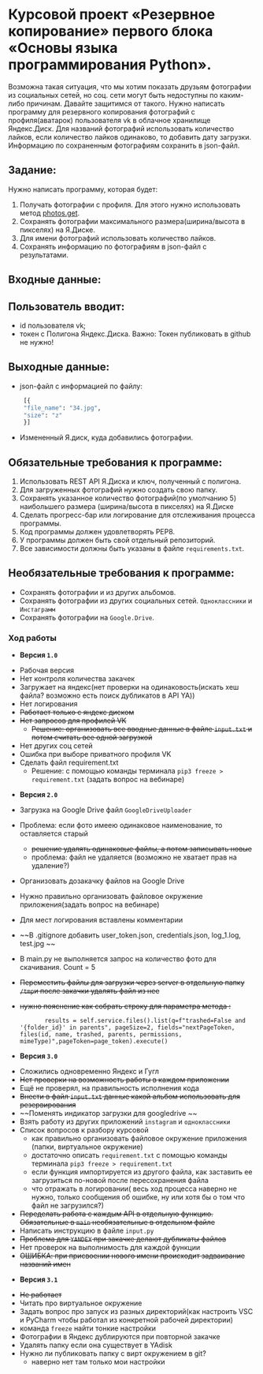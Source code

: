 # Курсовой проект «Резервное копирование» первого блока «Основы языка программирования Python».

Возможна такая ситуация, что мы хотим показать друзьям фотографии из социальных сетей, но соц. сети могут быть недоступны по каким-либо причинам. Давайте защитимся от такого.
Нужно написать программу для резервного копирования фотографий с профиля(аватарок) пользователя vk в облачное хранилище Яндекс.Диск.
Для названий фотографий использовать количество лайков, если количество лайков одинаково, то добавить дату загрузки.
Информацию по сохраненным фотографиям сохранить в json-файл.

## Задание:

Нужно написать программу, которая будет:

1. Получать фотографии с профиля. Для этого нужно использовать метод [photos.get](https://dev.vk.com/method/photos.get).
2. Cохранять фотографии максимального размера(ширина/высота в пикселях) на Я.Диске.
3. Для имени фотографий использовать количество лайков.
4. Сохранять информацию по фотографиям в json-файл с результатами.

## Входные данные:

## Пользователь вводит:

* id пользователя vk;
* токен с Полигона Яндекс.Диска. Важно: Токен публиковать в github не нужно!

## Выходные данные:

* json-файл с информацией по файлу:
   ``` python
    [{
    "file_name": "34.jpg",
    "size": "z"
    }]
    ```
* Измененный Я.диск, куда добавились фотографии. ​ ​


## Обязательные требования к программе:

1. Использовать REST API Я.Диска и ключ, полученный с полигона.
2. Для загруженных фотографий нужно создать свою папку.
3. Сохранять указанное количество фотографий(по умолчанию 5) наибольшего размера (ширина/высота в пикселях) на Я.Диске
4. Сделать прогресс-бар или логирование для отслеживания процесса программы.
5. Код программы должен удовлетворять PEP8.
6. У программы должен быть свой отдельный репозиторий.
7. Все зависимости должны быть указаны в файле `requiremеnts.txt`. ​


## Необязательные требования к программе:

* Сохранять фотографии и из других альбомов.
* Сохранять фотографии из других социальных сетей. `Одноклассники` и `Инстаграмм`
* Сохранять фотографии на `Google.Drive`.


### Ход работы
* **Версия `1.0`**
+ Рабочая версия
+ Нет контроля количества закачек
+ Загружает на яндекс(нет проверки на одинаковость(искать хеш файла? возможно есть поиск дубликатов в API YA))
+ Нет логирования
+ ~~Работает только с яндекс диском~~
+ ~~Нет запросов для профилей VK~~
    - ~~Решение:  организовать все вводные данные в файле `input.txt` и потом считать все одной загрузкой~~
+ Нет других соц сетей
+ Ошибка при выборе приватного профиля VK
+ Сделать файл requirement.txt
    - Решение:  с помощью команды терминала `pip3 freeze > requirement.txt` (задать вопрос на вебинаре)

* **Версия `2.0`**
+ Загрузка на Google Drive файл `GoogleDriveUploader`
+ Проблема: если фото имеею одинаковое наименование, то оставляется старый
     - ~~решение удалять  одинаковые файлы, а потом записывать новые~~
     - проблема:  файл не удаляется (возможно не хватает прав на удаление?)
+ Организовать дозакачку файлов на Google Drive
+ Нужно правильно организовать файловое окружение приложения(задать вопрос на вебинаре)
+ Для мест логирования вставлены комментарии
+ ~~В .gitignore добавить user_token.json, credentials.json, log_1.log, test.jpg ~~
+ В main.py не выполняется запрос на количество фото для скачивания. Count = 5 
+ ~~Переместить файлы для загрузки через server в отдельную папку `/tmp`и после закачки удалять файл из нее~~
+ ~~нужно пояснение как собрать строку для параметра метода :~~

     `       
    results = self.service.files().list(q=f"trashed=False and '{folder_id}' in parents", pageSize=2, fields="nextPageToken, files(id, name, trashed, parents, permissions, mimeType)",pageToken=page_token).execute()
    `


* **Версия `3.0`**
+ Сложились одновременно Яндекс  и  Гугл
+ ~~Нет проверки на возможность работы в каждом приложении~~
+ Ещё не проверял, на правильность исполнения кода
+ ~~Внести в файл `input.txt`  данные какой альбом использовать для резервирования~~
+ ~~Поменять индикатор загрузки для googledrive ~~
+ Взять работу из других приложений `instagram`  и `одноклассники`
+ Список вопросов к разбору курсовой
    - как правильно организовать файловое окружение приложения (папки, виртуальное окружение)
    - достаточно описать `requirement.txt` с помощью команды терминала `pip3 freeze > requirement.txt` 
    - если функция импортируется из другого файла, как заставить ее загрузиться по-новой после пересохранения файла 
    - что отражать в логировании( весь ход процесса наверно не нужно, только сообщения об ошибке, ну или хотя бы о том что файл не загрузился?)
+ ~~Переделать работа с каждым API  в отдельную функцию. Обязательные в  `main` необязательные в отдельном файле~~
+ Написать инструкцию в файле  `input.py `
+ ~~Проблема для `YANDEX` при закачке делают дубликаты файлов~~
+ Нет проверок на выполнимость для каждой функции
+ ~~ОШИБКА: при присвоении нового имени происходит задваивание названий имен~~

* **Версия `3.1`**
+ ~~Не работает~~
+ Читать про виртуальное окружение
+ Задать вопрос про запуск из разных директорий(как настроить VSC и PyCharm чтобы работал из конкретной рабочей директории)
+ команда `freeze` найти тонкие настройки
+ Фотографии в Яндекс дублируются при повторной закачке 
+ Удалять папку если она существует в YAdisk
+ Нужно ли публиковать папку с вирт окружением в git? 
    - наверно нет там только мои настройки



